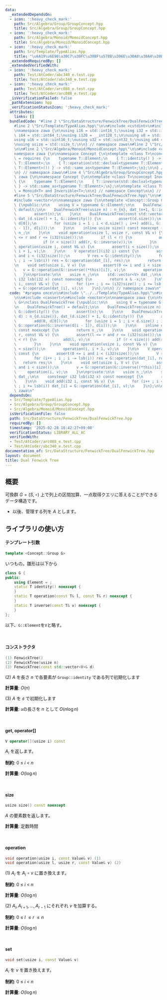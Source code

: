 ```yaml
---
data:
  _extendedDependsOn:
  - icon: ':heavy_check_mark:'
    path: Src/Algebra/Group/GroupConcept.hpp
    title: Src/Algebra/Group/GroupConcept.hpp
  - icon: ':heavy_check_mark:'
    path: Src/Algebra/Monoid/MonoidConcept.hpp
    title: Src/Algebra/Monoid/MonoidConcept.hpp
  - icon: ':heavy_check_mark:'
    path: Src/Template/TypeAlias.hpp
    title: "\u6A19\u6E96\u30C7\u30FC\u30BF\u578B\u306E\u30A8\u30A4\u30EA\u30A2\u30B9"
  _extendedRequiredBy: []
  _extendedVerifiedWith:
  - icon: ':heavy_check_mark:'
    path: Test/AtCoder/abc340_e.test.cpp
    title: Test/AtCoder/abc340_e.test.cpp
  - icon: ':heavy_check_mark:'
    path: Test/AtCoder/arc088_e.test.cpp
    title: Test/AtCoder/arc088_e.test.cpp
  _isVerificationFailed: false
  _pathExtension: hpp
  _verificationStatusIcon: ':heavy_check_mark:'
  attributes:
    links: []
  bundledCode: "#line 2 \"Src/DataStructure/FenwickTree/DualFenwickTree.hpp\"\n\n\
    #line 2 \"Src/Template/TypeAlias.hpp\"\n\n#include <cstdint>\n#include <cstddef>\n\
    \nnamespace zawa {\n\nusing i16 = std::int16_t;\nusing i32 = std::int32_t;\nusing\
    \ i64 = std::int64_t;\nusing i128 = __int128_t;\n\nusing u8 = std::uint8_t;\n\
    using u16 = std::uint16_t;\nusing u32 = std::uint32_t;\nusing u64 = std::uint64_t;\n\
    \nusing usize = std::size_t;\n\n} // namespace zawa\n#line 2 \"Src/Algebra/Group/GroupConcept.hpp\"\
    \n\n#line 2 \"Src/Algebra/Monoid/MonoidConcept.hpp\"\n\n#include <concepts>\n\n\
    namespace zawa {\n\nnamespace Concept {\n\ntemplate <class T>\nconcept Monoid\
    \ = requires {\n    typename T::Element;\n    { T::identity() } -> std::same_as<typename\
    \ T::Element>;\n    { T::operation(std::declval<typename T::Element>(), std::declval<typename\
    \ T::Element>()) } -> std::same_as<typename T::Element>;\n};\n\n} // namespace\n\
    \n} // namespace zawa\n#line 4 \"Src/Algebra/Group/GroupConcept.hpp\"\n\nnamespace\
    \ zawa {\n\nnamespace Concept {\n\ntemplate <class T>\nconcept Inversible = requires\
    \ {\n    typename T::Element;\n    { T::inverse(std::declval<typename T::Element>())\
    \ } -> std::same_as<typename T::Element>;\n};\n\ntemplate <class T>\nconcept Group\
    \ = Monoid<T> and Inversible<T>;\n\n} // namespace Concept\n\n} // namespace zawa\n\
    #line 5 \"Src/DataStructure/FenwickTree/DualFenwickTree.hpp\"\n\n#include <cassert>\n\
    #include <vector>\n\nnamespace zawa {\n\ntemplate <Concept::Group G>\nclass DualFenwickTree\
    \ {\npublic:\n\n    using V = typename G::Element;\n\n    DualFenwickTree() =\
    \ default;\n\n    DualFenwickTree(usize n) : n_{n}, dat_(n+1, G::identity()) {\n\
    \        assert(n);\n    }\n\n    DualFenwickTree(const std::vector<V>& d) : n_{d.size()},\
    \ dat_(d.size() + 1, G::identity()) {\n        assert(d.size());\n        add(0,\
    \ d[0]);\n        for (usize i = 1 ; i < d.size() ; i++) add(i, G::operation(G::inverse(d[i\
    \ - 1]), d[i]));\n    }\n\n    inline usize size() const noexcept {\n        return\
    \ n_;\n    }\n\n    void operation(usize l, usize r, const V& v) {\n        assert(l\
    \ <= r and r <= (i32)size());\n        if (l < r) {\n            add(l, v);\n\
    \            if (r < size()) add(r, G::inverse(v));\n        }\n    }\n\n    void\
    \ operation(usize i, const V& v) {\n        assert(i < size());\n        operation(i,\
    \ i + 1, v);\n    }\n\n    V operator[](i32 i) const {\n        assert(0 <= i\
    \ and i < (i32)size());\n        V res = G::identity();\n        for (i++ ; i\
    \ ; i -= lsb(i)) res = G::operation(dat_[i], res);\n        return res;\n    }\n\
    \n    void set(usize i, V v) {\n        assert(0 <= i and i < size());\n     \
    \   v = G::operation(G::inverse((*this)[i]), v);\n        operation(i, v);\n \
    \   }\n\nprivate:\n\n    usize n_;\n\n    std::vector<V> dat_;\n\n    constexpr\
    \ i32 lsb(i32 x) const noexcept {\n        return x & -x;\n    }\n\n    void add(i32\
    \ i, const V& v) {\n        for (i++ ; i <= (i32)size() ; i += lsb(i)) dat_[i]\
    \ = G::operation(dat_[i], v);\n    }\n};\n\n} // namespace zawa\n"
  code: "#pragma once\n\n#include \"../../Template/TypeAlias.hpp\"\n#include \"../../Algebra/Group/GroupConcept.hpp\"\
    \n\n#include <cassert>\n#include <vector>\n\nnamespace zawa {\n\ntemplate <Concept::Group\
    \ G>\nclass DualFenwickTree {\npublic:\n\n    using V = typename G::Element;\n\
    \n    DualFenwickTree() = default;\n\n    DualFenwickTree(usize n) : n_{n}, dat_(n+1,\
    \ G::identity()) {\n        assert(n);\n    }\n\n    DualFenwickTree(const std::vector<V>&\
    \ d) : n_{d.size()}, dat_(d.size() + 1, G::identity()) {\n        assert(d.size());\n\
    \        add(0, d[0]);\n        for (usize i = 1 ; i < d.size() ; i++) add(i,\
    \ G::operation(G::inverse(d[i - 1]), d[i]));\n    }\n\n    inline usize size()\
    \ const noexcept {\n        return n_;\n    }\n\n    void operation(usize l, usize\
    \ r, const V& v) {\n        assert(l <= r and r <= (i32)size());\n        if (l\
    \ < r) {\n            add(l, v);\n            if (r < size()) add(r, G::inverse(v));\n\
    \        }\n    }\n\n    void operation(usize i, const V& v) {\n        assert(i\
    \ < size());\n        operation(i, i + 1, v);\n    }\n\n    V operator[](i32 i)\
    \ const {\n        assert(0 <= i and i < (i32)size());\n        V res = G::identity();\n\
    \        for (i++ ; i ; i -= lsb(i)) res = G::operation(dat_[i], res);\n     \
    \   return res;\n    }\n\n    void set(usize i, V v) {\n        assert(0 <= i\
    \ and i < size());\n        v = G::operation(G::inverse((*this)[i]), v);\n   \
    \     operation(i, v);\n    }\n\nprivate:\n\n    usize n_;\n\n    std::vector<V>\
    \ dat_;\n\n    constexpr i32 lsb(i32 x) const noexcept {\n        return x & -x;\n\
    \    }\n\n    void add(i32 i, const V& v) {\n        for (i++ ; i <= (i32)size()\
    \ ; i += lsb(i)) dat_[i] = G::operation(dat_[i], v);\n    }\n};\n\n} // namespace\
    \ zawa\n"
  dependsOn:
  - Src/Template/TypeAlias.hpp
  - Src/Algebra/Group/GroupConcept.hpp
  - Src/Algebra/Monoid/MonoidConcept.hpp
  isVerificationFile: false
  path: Src/DataStructure/FenwickTree/DualFenwickTree.hpp
  requiredBy: []
  timestamp: '2025-02-28 18:42:27+09:00'
  verificationStatus: LIBRARY_ALL_AC
  verifiedWith:
  - Test/AtCoder/arc088_e.test.cpp
  - Test/AtCoder/abc340_e.test.cpp
documentation_of: Src/DataStructure/FenwickTree/DualFenwickTree.hpp
layout: document
title: Dual Fenwick Tree
---
```


## 概要

可換群 $G = (S, \circ)$ 上で列上の区間加算、一点取得クエリに答えることができるデータ構造です。

- 以後、管理する列を $A$ とします。

## ライブラリの使い方

#### テンプレート引数

```cpp
template <Concept::Group G>
```

いつもの。雛形は以下から

```cpp
class G {
public:
    using Element = ;
    static T identity() noexcept {
    }
    static T operation(const T& l, const T& r) noexcept {
    }
    static T inverse(const T& v) noexcept {
    }
};
```

以下、`G::Element`を`V`と略す。

<br />

#### コンストラクタ

```cpp
(1) FenwickTree()
(2) FenwickTree(usize n)
(3) FenwickTree(const std::vector<V>& d)
```

(2) $A$ を長さ $n$ で各要素が `Group::identity` である列で初期化します

**計算量**: $O(n)$

(3) $A$ を `d` で初期化します

**計算量**: `a`の長さを $n$ として $O(n\log n)$

<br />

#### get, operator[]

```cpp
V operator[](usize i) const
```

$A_i$ を返します。

**制約**: $0\ \le\ i\ <\ n$

**計算量**: $O(\log n)$

<br/>

#### size

```cpp
usize size() const noexcept
```

$A$ の要素数を返します。

**計算量**: 定数時間

<br />

#### operation

```cpp
void operation(usize i, const Value& v) (1)
void operation(usize l, usize r, const Value& v) (2)
```

(1) $A_i$ を $A_i \circ v$ に置き換えます。

**制約**: $0\ \le\ i\ <\ n$

**計算量**: $O(\log n)$

(2) $A_{l}, A_{l+1}, \dots, A_{r - 1}$ にそれぞれ $v$ を加算する。

**制約**: $0\ \le\ l\ \le r\ \le n$

**計算量**: $O(\log n)$

<br />

#### set

```cpp
void set(usize i, const Value& v)
```
$A_i$ を $v$ を置き換えます。

**制約**: $0\ \le\ i\ <\ n$

**計算量**: $O(\log n)$
